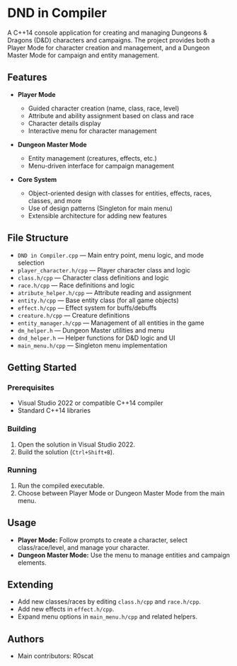 # DND in Compiler

A C++14 console application for creating and managing Dungeons & Dragons (D&D) characters and campaigns. The project provides both a Player Mode for character creation and management, and a Dungeon Master Mode for campaign and entity management.

## Features

- **Player Mode**
  - Guided character creation (name, class, race, level)
  - Attribute and ability assignment based on class and race
  - Character details display
  - Interactive menu for character management

- **Dungeon Master Mode**
  - Entity management (creatures, effects, etc.)
  - Menu-driven interface for campaign management

- **Core System**
  - Object-oriented design with classes for entities, effects, races, classes, and more
  - Use of design patterns (Singleton for main menu)
  - Extensible architecture for adding new features

## File Structure

- `DND in Compiler.cpp` — Main entry point, menu logic, and mode selection
- `player_character.h/cpp` — Player character class and logic
- `class.h/cpp` — Character class definitions and logic
- `race.h/cpp` — Race definitions and logic
- `atribute_helper.h/cpp` — Attribute reading and assignment
- `entity.h/cpp` — Base entity class (for all game objects)
- `effect.h/cpp` — Effect system for buffs/debuffs
- `creature.h/cpp` — Creature definitions
- `entity_manager.h/cpp` — Management of all entities in the game
- `dm_helper.h` — Dungeon Master utilities and menu
- `dnd_helper.h` — Helper functions for D&D logic and UI
- `main_menu.h/cpp` — Singleton menu implementation

## Getting Started

### Prerequisites

- Visual Studio 2022 or compatible C++14 compiler
- Standard C++14 libraries

### Building

1. Open the solution in Visual Studio 2022.
2. Build the solution (`Ctrl+Shift+B`).

### Running

1. Run the compiled executable.
2. Choose between Player Mode or Dungeon Master Mode from the main menu.

## Usage

- **Player Mode:** Follow prompts to create a character, select class/race/level, and manage your character.
- **Dungeon Master Mode:** Use the menu to manage entities and campaign elements.

## Extending

- Add new classes/races by editing `class.h/cpp` and `race.h/cpp`.
- Add new effects in `effect.h/cpp`.
- Expand menu options in `main_menu.h/cpp` and related helpers.


## Authors

- Main contributors: R0scat

